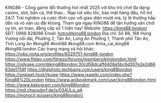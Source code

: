 KING88 - Cổng game đổi thưởng hot nhất 2025 với kho trò chơi đa dạng: casino, slot, bắn cá, thể thao... Nạp rút siêu tốc, bảo mật hàng đầu, hỗ trợ 24/7. Trải nghiệm cá cược đỉnh cao với giao diện mượt mà, tỷ lệ thưởng hấp dẫn và vô vàn ưu đãi khủng. Tham gia ngay KING88 để tận hưởng sân chơi uy tín, an toàn, đẳng cấp số 1 hiện nay!
Website: https://king88.london/
SĐT: 0988 828066
Email: hotro@king88.london
Địa chỉ: Số 88, 188 Hùng Vương nối dài, Phường 2, Tân An, Long An Phường 1, Thành phố Tân An, Tỉnh Long An
#king88 #kinh88 #king88.com #nha_cai_king88 #king88.london
Các trang mạng xã hội khác:
https://jobs.njota.org/profiles/6029751-king88-london
https://www.fitday.com/fitness/forums/members/kinglondon.html
https://odysee.com/@king88london:30cd58dcaff4408a5bc6d307e2e2d6663de1758f
https://digiphoto.techbang.com/users/king88london
https://snippet.host/rkujee
https://www.ixawiki.com/index.php?King88%20London
https://www.anibookmark.com/user/king88london.html
https://www.kekogram.com/king88london
https://md.chaosdorf.de/s/034ULq_qA
https://monocil.jp/users/king88london/